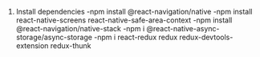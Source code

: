 1. Install dependencies
-npm install @react-navigation/native
-npm install react-native-screens react-native-safe-area-context
-npm install @react-navigation/native-stack
-npm i @react-native-async-storage/async-storage
-npm i react-redux redux redux-devtools-extension redux-thunk
